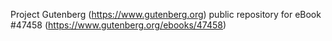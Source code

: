 Project Gutenberg (https://www.gutenberg.org) public repository for eBook #47458 (https://www.gutenberg.org/ebooks/47458)
